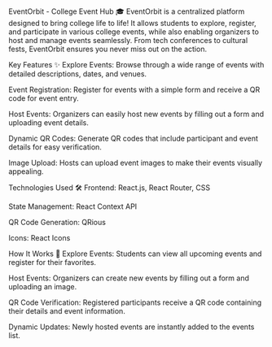 EventOrbit - College Event Hub 🎓
EventOrbit is a centralized platform designed to bring college life to life! It allows students to explore, register, and participate in various college events, while also enabling organizers to host and manage events seamlessly. From tech conferences to cultural fests, EventOrbit ensures you never miss out on the action.

Key Features ✨
Explore Events: Browse through a wide range of events with detailed descriptions, dates, and venues.

Event Registration: Register for events with a simple form and receive a QR code for event entry.

Host Events: Organizers can easily host new events by filling out a form and uploading event details.

Dynamic QR Codes: Generate QR codes that include participant and event details for easy verification.

Image Upload: Hosts can upload event images to make their events visually appealing.

Technologies Used 🛠️
Frontend: React.js, React Router, CSS

State Management: React Context API

QR Code Generation: QRious

Icons: React Icons

How It Works 🚀
Explore Events: Students can view all upcoming events and register for their favorites.

Host Events: Organizers can create new events by filling out a form and uploading an image.

QR Code Verification: Registered participants receive a QR code containing their details and event information.

Dynamic Updates: Newly hosted events are instantly added to the events list.